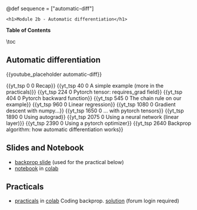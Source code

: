 @def sequence = ["automatic-diff"]

~~~
<h1>Module 2b - Automatic differentiation</h1>
~~~

**Table of Contents**

\toc


## Automatic differentiation

{{youtube_placeholder automatic-diff}}

{{yt_tsp 0 0 Recap}}
{{yt_tsp 40 0 A simple example (more in the practicals)}}
{{yt_tsp 224 0 Pytorch tensor: requires_grad field}}
{{yt_tsp 404 0 Pytorch backward function}}
{{yt_tsp 545 0 The chain rule on our example}}
{{yt_tsp 960 0 Linear regression}}
{{yt_tsp 1080 0 Gradient descent with numpy...}}
{{yt_tsp 1650 0 ... with pytorch tensors}}
{{yt_tsp 1890 0 Using autograd}}
{{yt_tsp 2075 0 Using a neural network (linear layer)}}
{{yt_tsp 2390 0 Using a pytorch optimizer}}
{{yt_tsp 2640 Backprop algorithm: how automatic differentiation works}}

## Slides and Notebook

- [backprop slide](https://raw.githubusercontent.com/mlelarge/dataflowr-slides/master/PlutonAI/backprop.pdf) (used for the practical below)
- [notebook](https://github.com/dataflowr/notebooks/blob/master/Module2/02b_linear_reg.ipynb) in [colab](https://colab.research.google.com/github/dataflowr/notebooks/blob/master/Module2/02b_linear_reg.ipynb)

## Practicals

- [practicals](https://github.com/dataflowr/notebooks/blob/master/Module2/02_backprop.ipynb) in [colab](https://colab.research.google.com/github/dataflowr/notebooks/blob/master/Module2/02_backprop.ipynb) Coding backprop. [solution](https://forum.dataflowr.com/t/link-to-solution-2-simple-implementation-of-backprop/55) (forum login required)